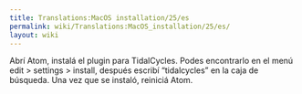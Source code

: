 ```yaml
---
title: Translations:MacOS installation/25/es
permalink: wiki/Translations:MacOS_installation/25/es/
layout: wiki
---
```


Abrí Atom, instalá el plugin para TidalCycles. Podes encontrarlo en el
menú edit &gt; settings &gt; install, después escribí “tidalcycles” en
la caja de búsqueda. Una vez que se instaló, reiniciá Atom.
